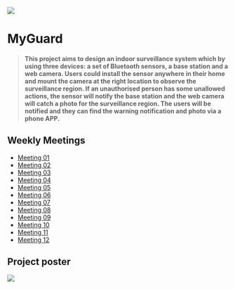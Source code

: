 ![](https://github.cs.adelaide.edu.au/Mobile-And-Wireless-Systems-2021/myguard-b/raw/master/Wiki/logo.png)  

# MyGuard  

> #### This project aims to design an indoor surveillance system which by using three devices: a set of Bluetooth sensors, a base station and a web camera. Users could install the sensor anywhere in their home and mount the camera at the right location to observe the surveillance region. If an unauthorised person has some unallowed actions, the sensor will notify the base station and the web camera will catch a photo for the surveillance region. The users will be notified and they can find the warning notification and photo via a phone APP. 

## Weekly Meetings

* [Meeting 01](https://github.cs.adelaide.edu.au/Mobile-And-Wireless-Systems-2021/myguard-b/wiki/01-Meeting)
* [Meeting 02](https://github.cs.adelaide.edu.au/Mobile-And-Wireless-Systems-2021/myguard-b/wiki/02-Meeting)
* [Meeting 03](https://github.cs.adelaide.edu.au/Mobile-And-Wireless-Systems-2021/myguard-b/wiki/03-Meeting)
* [Meeting 04](https://github.cs.adelaide.edu.au/Mobile-And-Wireless-Systems-2021/myguard-b/wiki/04-Meeting)
* [Meeting 05](https://github.cs.adelaide.edu.au/Mobile-And-Wireless-Systems-2021/myguard-b/wiki/05-Meeting)
* [Meeting 06](https://github.cs.adelaide.edu.au/Mobile-And-Wireless-Systems-2021/myguard-b/wiki/06-Meeting)
* [Meeting 07](https://github.cs.adelaide.edu.au/Mobile-And-Wireless-Systems-2021/myguard-b/wiki/07-Meeting)
* [Meeting 08](https://github.cs.adelaide.edu.au/Mobile-And-Wireless-Systems-2021/myguard-b/wiki/08-Meeting)
* [Meeting 09](https://github.cs.adelaide.edu.au/Mobile-And-Wireless-Systems-2021/myguard-b/wiki/09-Meeting)
* [Meeting 10](https://github.cs.adelaide.edu.au/Mobile-And-Wireless-Systems-2021/myguard-b/wiki/10-Meeting)
* [Meeting 11](https://github.cs.adelaide.edu.au/Mobile-And-Wireless-Systems-2021/myguard-b/wiki/11-Meeting)
* [Meeting 12](https://github.cs.adelaide.edu.au/Mobile-And-Wireless-Systems-2021/myguard-b/wiki/12-Meeting)

## Project poster
![](https://github.cs.adelaide.edu.au/Mobile-And-Wireless-Systems-2021/myguard-b/blob/master/Wiki/poster.png)  
